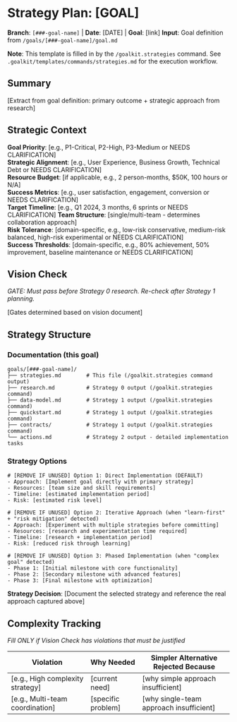 # Strategy Plan: [GOAL]

**Branch**: `[###-goal-name]` | **Date**: [DATE] | **Goal**: [link]
**Input**: Goal definition from `/goals/[###-goal-name]/goal.md`

**Note**: This template is filled in by the `/goalkit.strategies` command. See `.goalkit/templates/commands/strategies.md` for the execution workflow.

## Summary

[Extract from goal definition: primary outcome + strategic approach from research]

## Strategic Context

<!--
  ACTION REQUIRED: Replace the content in this section with the strategic details
  for the goal. The structure here is presented in advisory capacity to guide
  the strategy exploration process.
-->

**Goal Priority**: [e.g., P1-Critical, P2-High, P3-Medium or NEEDS CLARIFICATION]  
**Strategic Alignment**: [e.g., User Experience, Business Growth, Technical Debt or NEEDS CLARIFICATION]  
**Resource Budget**: [if applicable, e.g., 2 person-months, $50K, 100 hours or N/A]  
**Success Metrics**: [e.g., user satisfaction, engagement, conversion or NEEDS CLARIFICATION]  
**Target Timeline**: [e.g., Q1 2024, 3 months, 6 sprints or NEEDS CLARIFICATION]
**Team Structure**: [single/multi-team - determines collaboration approach]  
**Risk Tolerance**: [domain-specific, e.g., low-risk conservative, medium-risk balanced, high-risk experimental or NEEDS CLARIFICATION]  
**Success Thresholds**: [domain-specific, e.g., 80% achievement, 50% improvement, baseline maintenance or NEEDS CLARIFICATION]

## Vision Check

*GATE: Must pass before Strategy 0 research. Re-check after Strategy 1 planning.*

[Gates determined based on vision document]

## Strategy Structure

### Documentation (this goal)

```
goals/[###-goal-name]/
├── strategies.md        # This file (/goalkit.strategies command output)
├── research.md          # Strategy 0 output (/goalkit.strategies command)
├── data-model.md        # Strategy 1 output (/goalkit.strategies command)
├── quickstart.md        # Strategy 1 output (/goalkit.strategies command)
├── contracts/           # Strategy 1 output (/goalkit.strategies command)
└── actions.md           # Strategy 2 output - detailed implementation tasks
```

### Strategy Options
<!-- 
  ACTION REQUIRED: Replace the placeholder options below with the concrete strategic
  approaches for this goal. Delete unused options and expand the chosen approach with
  real strategic elements. The delivered plan must not include Option labels.
-->

```
# [REMOVE IF UNUSED] Option 1: Direct Implementation (DEFAULT)
- Approach: [Implement goal directly with primary strategy]
- Resources: [team size and skill requirements]
- Timeline: [estimated implementation period]
- Risk: [estimated risk level]

# [REMOVE IF UNUSED] Option 2: Iterative Approach (when "learn-first" + "risk mitigation" detected)
- Approach: [Experiment with multiple strategies before committing]
- Resources: [research and experimentation time required]
- Timeline: [research + implementation period]
- Risk: [reduced risk through learning]

# [REMOVE IF UNUSED] Option 3: Phased Implementation (when "complex goal" detected)
- Phase 1: [Initial milestone with core functionality]
- Phase 2: [Secondary milestone with advanced features]
- Phase 3: [Final milestone with optimization]
```

**Strategy Decision**: [Document the selected strategy and reference the real approach captured above]

## Complexity Tracking

*Fill ONLY if Vision Check has violations that must be justified*

| Violation | Why Needed | Simpler Alternative Rejected Because |
|-----------|------------|-------------------------------------|
| [e.g., High complexity strategy] | [current need] | [why simple approach insufficient] |
| [e.g., Multi-team coordination] | [specific problem] | [why single-team approach insufficient] |